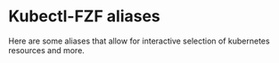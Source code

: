 # Kubectl-FZF aliases

Here are some aliases that allow for interactive selection of kubernetes resources and more.
